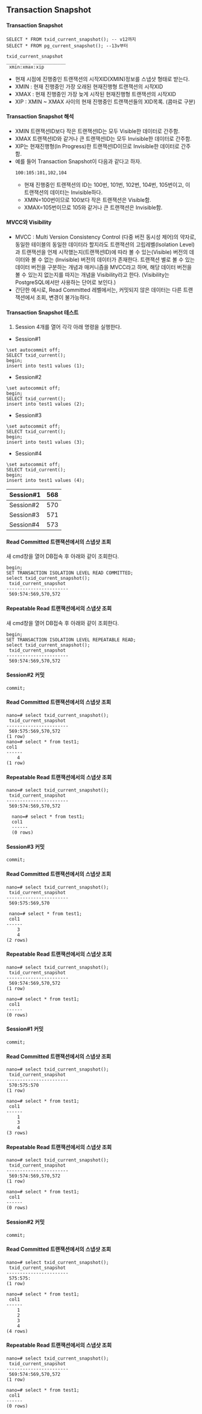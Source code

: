 ## Transaction Snapshot

#### Transaction Snapshot
```
SELECT * FROM txid_current_snapshot(); -- v12까지
SELECT * FROM pg_current_snapshot(); --13v부터

txid_current_snapshot
____ ____ ____________
 xmin:xmax:xip
```
- 현재 시점에 진행중인 트랜잭션의 시작XID(XMIN)정보를 스냅샷 형태로 받는다.
- XMIN : 현재 진행중인 가장 오래된 현재진행형 트랜잭션의 시작XID
- XMAX : 현재 진행중인 가장 늦게 시작된 현재진행형 트랜잭션의 시작XID
- XIP : XMIN ~ XMAX 사이의 현재 진행중인 트랜잭션들의 XID목록. (콤마로 구분)

#### Transaction Snapshot 해석
- XMIN 트랜잭션ID보다 작은 트랜잭션ID는 모두 Visible한 데이터로 간주함.
- XMAX 트랜잭션ID와 같거나 큰 트랜잭션ID는 모두 Invisible한 데이터로 간주함.
- XIP는 현재진행형(In Progress)한 트랜잭션ID이므로 Invisible한 데이터로 간주함.
- 예를 들어 Transaction Snapshot이 다음과 같다고 하자.
  ```
  100:105:101,102,104
  ```
   - 현재 진행중인 트랜잭션의 ID는 100번, 101번, 102번, 104번, 105번이고, 이 트랜잭션의 데이터는 Invisible하다.
   - XMIN=100번이므로 100보다 작은 트랜잭션은 Visible함.
   - XMAX=105번이므로 105와 같거나 큰 트랜잭션은 Invisible함.

#### MVCC와 Visibility
- MVCC : Multi Version Consistency Control (다중 버전 동시성 제어)의 약자로, 동일한 테이블의 동일한 데이터라 할지라도 트랜잭션의 고립레벨(Isolation Level)과 트랜잭션을 언제 시작했는지(트랜잭션ID)에 따라 볼 수 있는(Visible) 버전의 데이터와 볼 수 없는 (Invisible) 버전의 데이터가 존재한다. 트랜잭션 별로 볼 수 있는 데이터 버전을 구분하는 개념과 매커니즘을 MVCC라고 하며, 해당 데이터 버전을 볼 수 있는지 없는지를 따지는 개념을 Visibility라고 한다. (Visibility는 PostgreSQL에서만 사용하는 단어로 보인다.)
- 간단한 예시로, Read Committed 레벨에서는, 커밋되지 않은 데이터는 다른 트랜잭션에서 조회, 변경이 불가능하다.

#### Transaction Snapshot 테스트
1. Session 4개를 열어 각각 아래 명령을 실행한다.
  - Session#1 
  ```
  \set autocommit off;
  SELECT txid_current();
  begin;
  insert into test1 values (1);
  ```
  - Session#2 
  ```
  \set autocommit off;
  begin;
  SELECT txid_current();
  insert into test1 values (2);
  ```

  - Session#3 
  ```
  \set autocommit off;
  SELECT txid_current();
  begin;
  insert into test1 values (3);
  ```

  - Session#4
  ```
  \set autocommit off;
  SELECT txid_current();
  begin;
  insert into test1 values (4);
  ```

  | Session#1 | 568 |
  | --- | --- |
  | Session#2 | 570 |
  | Session#3 | 571 | 
  | Session#4 | 573 | 

  #### Read Committed 트랜잭션에서의 스냅샷 조회
  새 cmd창을 열어 DB접속 후 아래와 같이 조회한다.
  ```
  begin;
  SET TRANSACTION ISOLATION LEVEL READ COMMITTED;
  select txid_current_snapshot();
   txid_current_snapshot
  -----------------------
   569:574:569,570,572
  ```

  #### Repeatable Read 트랜잭션에서의 스냅샷 조회
  새 cmd창을 열어 DB접속 후 아래와 같이 조회한다.
  ```
  begin;
  SET TRANSACTION ISOLATION LEVEL REPEATABLE READ;
  select txid_current_snapshot();
   txid_current_snapshot
  -----------------------
   569:574:569,570,572
  ```

  #### Session#2 커밋
  ```
  commit;
  ```

  #### Read Committed 트랜잭션에서의 스냅샷 조회
  ```
  nano=# select txid_current_snapshot();
   txid_current_snapshot
  -----------------------
   569:575:569,570,572
  (1 row)
  nano=# select * from test1;
  col1
  ------
      4
  (1 row)
  ```
#### Repeatable Read 트랜잭션에서의 스냅샷 조회
```
nano=# select txid_current_snapshot();
 txid_current_snapshot
-----------------------
 569:574:569,570,572

  nano=# select * from test1;
  col1
  ------
  (0 rows)
```

#### Session#3 커밋
  ```
  commit;
  ```

#### Read Committed 트랜잭션에서의 스냅샷 조회
```
nano=# select txid_current_snapshot();
 txid_current_snapshot
-----------------------
 569:575:569,570

 nano=# select * from test1;
 col1
------
    3
    4
(2 rows)
```

#### Repeatable Read 트랜잭션에서의 스냅샷 조회
```
nano=# select txid_current_snapshot();
 txid_current_snapshot
-----------------------
 569:574:569,570,572
(1 row)

nano=# select * from test1;
 col1
------
(0 rows)
```

#### Session#1 커밋
```
commit;
```

#### Read Committed 트랜잭션에서의 스냅샷 조회
```
nano=# select txid_current_snapshot();
 txid_current_snapshot
-----------------------
 570:575:570
(1 row)

nano=# select * from test1;
 col1
------
    1
    3
    4
(3 rows)
```

#### Repeatable Read 트랜잭션에서의 스냅샷 조회
```
nano=# select txid_current_snapshot();
 txid_current_snapshot
-----------------------
 569:574:569,570,572
(1 row)

nano=# select * from test1;
 col1
------
(0 rows)

```

#### Session#2 커밋
```
commit;
```

#### Read Committed 트랜잭션에서의 스냅샷 조회
```
nano=# select txid_current_snapshot();
 txid_current_snapshot
-----------------------
 575:575:
(1 row)

nano=# select * from test1;
 col1
------
    1
    2
    3
    4
(4 rows)
```

#### Repeatable Read 트랜잭션에서의 스냅샷 조회
```
nano=# select txid_current_snapshot();
 txid_current_snapshot
-----------------------
 569:574:569,570,572
(1 row)

nano=# select * from test1;
 col1
------
(0 rows)
```
